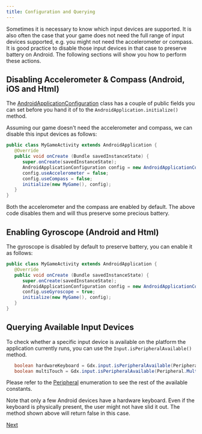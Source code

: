 ```yaml
---
title: Configuration and Querying
---
```

Sometimes it is necessary to know which input devices are supported. It is also often the case that your game does not need the full range of input devices supported, e.g. you might not need the accelerometer or compass. It is good practice to disable those input devices in that case to preserve battery on Android. The following sections will show you how to perform these actions.


## Disabling Accelerometer & Compass (Android, iOS and Html)
The [AndroidApplicationConfiguration](https://github.com/libgdx/libgdx/tree/master/backends/gdx-backend-android/src/com/badlogic/gdx/backends/android/AndroidApplicationConfiguration.java) class has a couple of public fields you can set before you hand it of to the `AndroidApplication.initialize()` method.

Assuming our game doesn't need the accelerometer and compass, we can disable this input devices as follows:

```java
public class MyGameActivity extends AndroidApplication {
   @Override
   public void onCreate (Bundle savedInstanceState) {
      super.onCreate(savedInstanceState);
      AndroidApplicationConfiguration config = new AndroidApplicationConfiguration();
      config.useAccelerometer = false;
      config.useCompass = false;
      initialize(new MyGame(), config);
   }
}
```

Both the accelerometer and the compass are enabled by default. The above code disables them and will thus preserve some precious battery.

## Enabling Gyroscope (Android and Html)
The gyroscope is disabled by default to preserve battery, you can enable it as follows:

```java
public class MyGameActivity extends AndroidApplication {
   @Override
   public void onCreate (Bundle savedInstanceState) {
      super.onCreate(savedInstanceState);
      AndroidApplicationConfiguration config = new AndroidApplicationConfiguration();
      config.useGyroscope = true;
      initialize(new MyGame(), config);
   }
}
```

## Querying Available Input Devices
To check whether a specific input device is available on the platform the application currently runs, you can use the `Input.isPeripheralAvailable()` method.

```java
   boolean hardwareKeyboard = Gdx.input.isPeripheralAvailable(Peripheral.HardwareKeyboard);
   boolean multiTouch = Gdx.input.isPeripheralAvailable(Peripheral.MultitouchScreen);
```

Please refer to the [Peripheral](https://github.com/libgdx/libgdx/blob/master/gdx/src/com/badlogic/gdx/Input.java#L560) enumeration to see the rest of the available constants.

Note that only a few Android devices have a hardware keyboard. Even if the keyboard is physically present, the user might not have slid it out. The method shown above will return false in this case.

[Next](/wiki/input/mouse-touch-and-keyboard)
